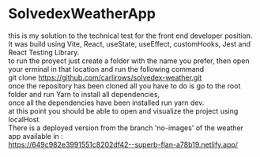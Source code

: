 # SolvedexWeatherApp
this is my solution to the technical test for the front end developer position.<br>
It was build using Vite, React, useState, useEffect, customHooks, Jest and React Testing Library.<br>
to run the proyect just create a folder with the name you prefer, then open your erminal in that location and run the following command <br>
git clone https://github.com/carlirows/solvedex-weather.git<br>
once the repository has been cloned all you have to do is go to the root folder and run Yarn to install all dependencies,<br>
once all the dependencies have been installed run yarn dev.<br>
at this point you should be able to open and visualize the project using localHost.<br>
There is a deployed version from the branch 'no-images' of the weather app available in :<br>
https://649c982e3991551c8202df42--superb-flan-a78b19.netlify.app/
